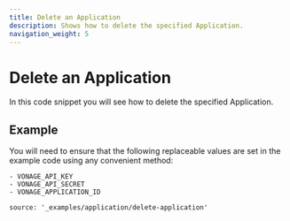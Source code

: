 ```yaml
---
title: Delete an Application
description: Shows how to delete the specified Application.
navigation_weight: 5
---
```


# Delete an Application

In this code snippet you will see how to delete the specified Application.

## Example

You will need to ensure that the following replaceable values are set in the example code using any convenient method:

```snippet_variables
- VONAGE_API_KEY
- VONAGE_API_SECRET
- VONAGE_APPLICATION_ID
```

```code_snippets
source: '_examples/application/delete-application'
```
